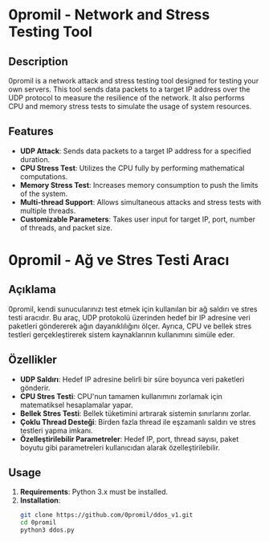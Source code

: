 # 0promil - Network and Stress Testing Tool

## Description
0promil is a network attack and stress testing tool designed for testing your own servers. This tool sends data packets to a target IP address over the UDP protocol to measure the resilience of the network. It also performs CPU and memory stress tests to simulate the usage of system resources.

## Features
- **UDP Attack**: Sends data packets to a target IP address for a specified duration.
- **CPU Stress Test**: Utilizes the CPU fully by performing mathematical computations.
- **Memory Stress Test**: Increases memory consumption to push the limits of the system.
- **Multi-thread Support**: Allows simultaneous attacks and stress tests with multiple threads.
- **Customizable Parameters**: Takes user input for target IP, port, number of threads, and packet size.

# 0promil - Ağ ve Stres Testi Aracı

## Açıklama
0promil, kendi sunucularınızı test etmek için kullanılan bir ağ saldırı ve stres testi aracıdır. Bu araç, UDP protokolü üzerinden hedef bir IP adresine veri paketleri göndererek ağın dayanıklılığını ölçer. Ayrıca, CPU ve bellek stres testleri gerçekleştirerek sistem kaynaklarının kullanımını simüle eder.

## Özellikler
- **UDP Saldırı**: Hedef IP adresine belirli bir süre boyunca veri paketleri gönderir.
- **CPU Stres Testi**: CPU'nun tamamen kullanımını zorlamak için matematiksel hesaplamalar yapar.
- **Bellek Stres Testi**: Bellek tüketimini artırarak sistemin sınırlarını zorlar.
- **Çoklu Thread Desteği**: Birden fazla thread ile eşzamanlı saldırı ve stres testleri yapma imkanı.
- **Özelleştirilebilir Parametreler**: Hedef IP, port, thread sayısı, paket boyutu gibi parametreleri kullanıcıdan alarak özelleştirilebilir.

## Usage
1. **Requirements**: Python 3.x must be installed.
2. **Installation**:
   ```bash
   git clone https://github.com/0promil/ddos_v1.git
   cd 0promil
   python3 ddos.py
